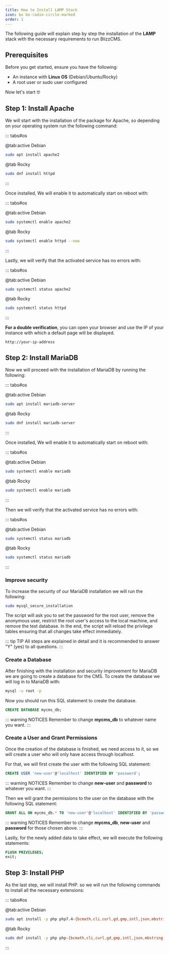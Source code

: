 ```yaml
---
title: How to Install LAMP Stack
icon: bx bx-radio-circle-marked
order: 1
---
```


The following guide will explain step by step the installation of the **LAMP** stack with the necessary requirements to run BlizzCMS.

## Prerequisites

Before you get started, ensure you have the following:

- An instance with **Linux OS** (Debian/Ubuntu/Rocky)
- A root user or sudo user configured

Now let's start :nerd_face:

## Step 1: Install Apache

We will start with the installation of the package for Apache, so depending on your operating system run the following command:

::: tabs#os

@tab:active Debian

```bash
sudo apt install apache2
```

@tab Rocky

```bash
sudo dnf install httpd
```

:::

Once installed, We will enable it to automatically start on reboot with:

::: tabs#os

@tab:active Debian

```bash
sudo systemctl enable apache2
```

@tab Rocky

```bash
sudo systemctl enable httpd --now
```

:::

Lastly, we will verify that the activated service has no errors with:

::: tabs#os

@tab:active Debian

```bash
sudo systemctl status apache2
```

@tab Rocky

```bash
sudo systemctl status httpd
```

:::

**For a double verification**, you can open your browser and use the IP of your instance with which a default page will be displayed.

```
http://your-ip-address
```

## Step 2: Install MariaDB

Now we will proceed with the installation of MariaDB by running the following:

::: tabs#os

@tab:active Debian

```bash
sudo apt install mariadb-server
```

@tab Rocky

```bash
sudo dnf install mariadb-server
```

:::

Once installed, We will enable it to automatically start on reboot with:

::: tabs#os

@tab:active Debian

```bash
sudo systemctl enable mariadb
```

@tab Rocky

```bash
sudo systemctl enable mariadb
```

:::

Then we will verify that the activated service has no errors with:

::: tabs#os

@tab:active Debian

```bash
sudo systemctl status mariadb
```

@tab Rocky

```bash
sudo systemctl status mariadb
```

:::

### Improve security

To increase the security of our MariaDB installation we will run the following:

```bash
sudo mysql_secure_installation
```

The script will ask you to set the password for the root user, remove the anonymous user, restrict the root user's access to the local machine, and remove the test database. In the end, the script will reload the privilege tables ensuring that all changes take effect immediately.

::: tip TIP
All steps are explained in detail and it is recommended to answer "Y" (yes) to all questions.
:::

### Create a Database

After finishing with the installation and security improvement for MariaDB we are going to create a database for the CMS. To create the database we will log in to MariaDB with:

```bash
mysql -u root -p
```

Now you should run this SQL statement to create the database.

```sql
CREATE DATABASE mycms_db;
```

::: warning NOTICES
Remember to change **mycms_db** to whatever name you want.
:::

### Create a User and Grant Permissions

Once the creation of the database is finished, we need access to it, so we will create a user who will only have access through localhost.

For that, we will first create the user with the following SQL statement:

```sql
CREATE USER 'new-user'@'localhost' IDENTIFIED BY 'password';
```

::: warning NOTICES
Remember to change **new-user** and **password** to whatever you want.
:::

Then we will grant the permissions to the user on the database with the following SQL statement:

```sql
GRANT ALL ON mycms_db.* TO 'new-user'@'localhost' IDENTIFIED BY 'password';
```

::: warning NOTICES
Remember to change **mycms_db**, **new-user** and **password** for those chosen above.
:::

Lastly, for the newly added data to take effect, we will execute the following statements:

```sql
FLUSH PRIVILEGES;
exit;
```

## Step 3: Install PHP

As the last step, we will install PHP. so we will run the following commands to install all the necessary extensions:

::: tabs#os

@tab:active Debian

```bash
sudo apt install -y php php7.4-{bcmath,cli,curl,gd,gmp,intl,json,mbstring,mysqlnd,openssl,soap,xml,zip}
```

@tab Rocky

```bash
sudo dnf install -y php php-{bcmath,cli,curl,gd,gmp,intl,json,mbstring,mysqlnd,openssl,soap,xml,zip}
```

:::
